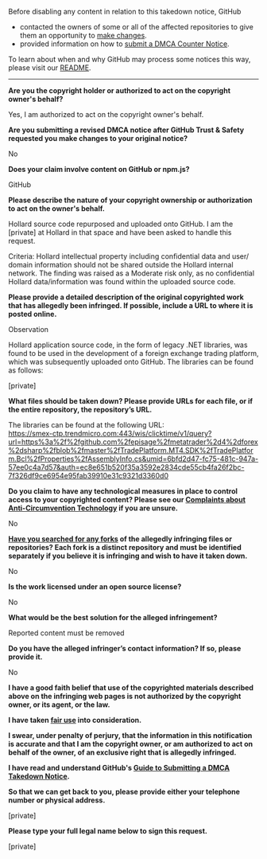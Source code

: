 Before disabling any content in relation to this takedown notice, GitHub
- contacted the owners of some or all of the affected repositories to give them an opportunity to [make changes](https://docs.github.com/en/github/site-policy/dmca-takedown-policy#a-how-does-this-actually-work).
- provided information on how to [submit a DMCA Counter Notice](https://docs.github.com/en/articles/guide-to-submitting-a-dmca-counter-notice).

To learn about when and why GitHub may process some notices this way, please visit our [README](https://github.com/github/dmca/blob/master/README.md#anatomy-of-a-takedown-notice).

---

**Are you the copyright holder or authorized to act on the copyright owner's behalf?**

Yes, I am authorized to act on the copyright owner's behalf.

**Are you submitting a revised DMCA notice after GitHub Trust & Safety requested you make changes to your original notice?**

No

**Does your claim involve content on GitHub or npm.js?**

GitHub

**Please describe the nature of your copyright ownership or authorization to act on the owner's behalf.**

Hollard source code repurposed and uploaded onto GitHub. I am the [private] at Hollard in that space and have been asked to handle this request.

Criteria: Hollard intellectual property including confidential data and user/ domain information should not be shared outside the Hollard internal network.
The finding was raised as a Moderate risk only, as no confidential Hollard data/information was found within the uploaded source code.

**Please provide a detailed description of the original copyrighted work that has allegedly been infringed. If possible, include a URL to where it is posted online.**

Observation

Hollard application source code, in the form of legacy .NET libraries, was found to be used in the development of a foreign exchange trading platform, which was subsequently uploaded onto GitHub. The libraries can be found as follows:

[private]

**What files should be taken down? Please provide URLs for each file, or if the entire repository, the repository’s URL.**

The libraries can be found at the following URL:  
https://smex-ctp.trendmicro.com:443/wis/clicktime/v1/query?url=https%3a%2f%2fgithub.com%2fepisage%2fmetatrader%2d4%2dforex%2dsharp%2fblob%2fmaster%2fTradePlatform.MT4.SDK%2fTradePlatform.Bcl%2fProperties%2fAssemblyInfo.cs&umid=6bfd2d47-fc75-481c-947a-57ee0c4a7d57&auth=ec8e651b520f35a3592e2834cde55cb4fa26f2bc-7f326df9ce6954e95fab39910e31c9321d3360d0

**Do you claim to have any technological measures in place to control access to your copyrighted content? Please see our <a href="https://docs.github.com/articles/guide-to-submitting-a-dmca-takedown-notice#complaints-about-anti-circumvention-technology">Complaints about Anti-Circumvention Technology</a> if you are unsure.**

No

**<a href="https://docs.github.com/articles/dmca-takedown-policy#b-what-about-forks-or-whats-a-fork">Have you searched for any forks</a> of the allegedly infringing files or repositories? Each fork is a distinct repository and must be identified separately if you believe it is infringing and wish to have it taken down.**

No

**Is the work licensed under an open source license?**

No

**What would be the best solution for the alleged infringement?**

Reported content must be removed

**Do you have the alleged infringer’s contact information? If so, please provide it.**

No

**I have a good faith belief that use of the copyrighted materials described above on the infringing web pages is not authorized by the copyright owner, or its agent, or the law.**

**I have taken <a href="https://www.lumendatabase.org/topics/22">fair use</a> into consideration.**

**I swear, under penalty of perjury, that the information in this notification is accurate and that I am the copyright owner, or am authorized to act on behalf of the owner, of an exclusive right that is allegedly infringed.**

**I have read and understand GitHub's <a href="https://docs.github.com/articles/guide-to-submitting-a-dmca-takedown-notice/">Guide to Submitting a DMCA Takedown Notice</a>.**

**So that we can get back to you, please provide either your telephone number or physical address.**

[private]

**Please type your full legal name below to sign this request.**

[private]
